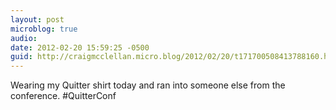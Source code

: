 ```yaml
---
layout: post
microblog: true
audio: 
date: 2012-02-20 15:59:25 -0500
guid: http://craigmcclellan.micro.blog/2012/02/20/t171700508413788160.html
---
```

Wearing my Quitter shirt today and ran into someone else from the conference. #QuitterConf

